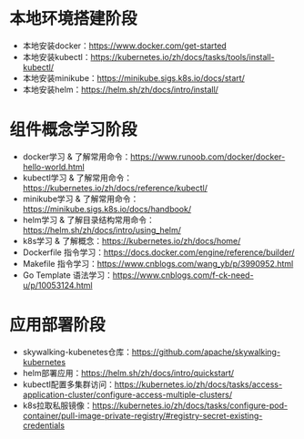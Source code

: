 # 本地环境搭建阶段
* 本地安装docker：https://www.docker.com/get-started
* 本地安装kubectl：https://kubernetes.io/zh/docs/tasks/tools/install-kubectl/
* 本地安装minikube：https://minikube.sigs.k8s.io/docs/start/
* 本地安装helm：https://helm.sh/zh/docs/intro/install/

# 组件概念学习阶段
* docker学习 & 了解常用命令：https://www.runoob.com/docker/docker-hello-world.html
* kubectl学习 & 了解常用命令：https://kubernetes.io/zh/docs/reference/kubectl/
* minikube学习 & 了解常用命令：https://minikube.sigs.k8s.io/docs/handbook/
* helm学习 & 了解目录结构常用命令：https://helm.sh/zh/docs/intro/using_helm/
* k8s学习 & 了解概念：https://kubernetes.io/zh/docs/home/
* Dockerfile 指令学习：https://docs.docker.com/engine/reference/builder/
* Makefile 指令学习：https://www.cnblogs.com/wang_yb/p/3990952.html
* Go Template 语法学习：https://www.cnblogs.com/f-ck-need-u/p/10053124.html

# 应用部署阶段
* skywalking-kubenetes仓库：https://github.com/apache/skywalking-kubernetes
* helm部署应用：https://helm.sh/zh/docs/intro/quickstart/
* kubectl配置多集群访问：https://kubernetes.io/zh/docs/tasks/access-application-cluster/configure-access-multiple-clusters/
* k8s拉取私服镜像：https://kubernetes.io/zh/docs/tasks/configure-pod-container/pull-image-private-registry/#registry-secret-existing-credentials